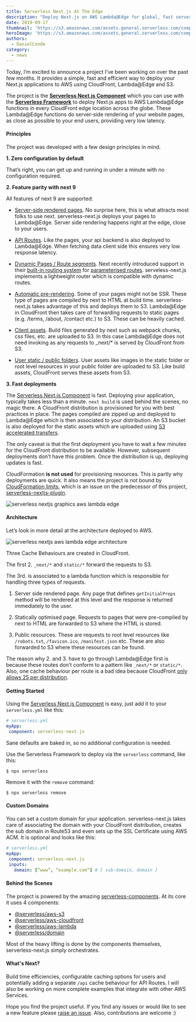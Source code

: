 ```yaml
---
title: Serverless Next.js At The Edge
description: "Deploy Next.js on AWS Lambda@Edge for global, fast server-side rendered react applications, and easily interact with other AWS resources."
date: 2019-09-17
thumbnail: 'https://s3.amazonaws.com/assets.general.serverless.com/component_nextjs/serverless_nextjs_blog_thumbnail.png'
heroImage: 'https://s3.amazonaws.com/assets.general.serverless.com/component_nextjs/serverless_nextjs_blog_header.png'
authors:
  - DanielConde
category:
  - news
---
```


Today, I’m excited to announce a project I’ve been working on over the past few months. It provides a simple, fast and efficient way to deploy your Next.js applications to AWS using CloudFront, Lambda@Edge and S3.

The project is the **[Serverless Next.js Component](https://github.com/danielcondemarin/serverless-next.js/tree/master/packages/serverless-nextjs-component)** which you can use with the **[Serverless Framework](https://github.com/serverless/serverless)** to deploy Next.js apps to AWS Lambda@Edge functions in every CloudFront edge location across the globe. These Lambda@Edge functions do server-side rendering of your website pages, as close as possible to your end users, providing very low latency.

#### Principles

The project was developed with a few design principles in mind.

**1. Zero configuration by default**

That’s right, you can get up and running in under a minute with no configuration required.

**2. Feature parity with next 9**

All features of next 9 are supported:

* [Server-side rendered pages](https://github.com/zeit/next.js#fetching-data-and-component-lifecycle). No surprise here, this is what attracts most folks to use next. serverless-next.js deploys your pages to Lambda@Edge. Server side rendering happens right at the edge, close to your users.

* [API Routes](https://nextjs.org/docs#api-routes). Like the pages, your api backend is also deployed to Lambda@Edge. When fetching data client side this ensures very low response latency.

* [Dynamic Pages / Route segments](https://nextjs.org/docs#dynamic-routing). Next recently introduced support in their [built-in routing system](https://nextjs.org/docs#routing) for [parameterised routes](https://nextjs.org/docs#dynamic-routes-support). serveless-next.js implements a lightweight router which is compatible with dynamic routes.

* [Automatic pre-rendering](https://nextjs.org/docs#automatic-prerendering). Some of your pages might not be SSR. These type of pages are compiled by next to HTML at build time. serverless-next.js takes advantage of this and deploys them to S3. Lambda@Edge in CloudFront then takes care of forwarding requests to static pages (e.g. /terms, /about, /contact etc.) to S3. These can be heavily cached.

* [Client assets](https://github.com/zeit/next.js/#cdn-support-with-asset-prefix). Build files generated by next such as webpack chunks, css files, etc. are uploaded to S3. In this case Lambda@Edge does not need invoking as any requests to _next/* is served by CloudFront from S3.

* [User static / public folders](https://github.com/zeit/next.js#static-file-serving-eg-images). User assets like images in the static folder or root level resources in your public folder are uploaded to S3. Like build assets, CloudFront serves these assets from S3.

**3. Fast deployments**

The [Serverless Next.js Component](https://github.com/danielcondemarin/serverless-next.js/tree/master/packages/serverless-nextjs-component) is fast. Deploying your application, typically takes less than a minute. `next build` is used behind the scenes, no magic there. A CloudFront distribution is provisioned for you with best practices in place. The pages compiled are zipped up and deployed to Lambda@Edge which is then associated to your distribution. An S3 bucket is also deployed for the static assets which are uploaded using [S3 accelerated transfers](https://docs.aws.amazon.com/AmazonS3/latest/dev/transfer-acceleration.html).

The only caveat is that the first deployment you have to wait a few minutes for the CloudFront distribution to be available. However, subsequent deployments don’t have this problem. Once the distribution is up, deploying updates is fast.

CloudFormation **is not used** for provisioning resources. This is partly why deployments are quick. It also means the project is not bound by [CloudFormation limits](https://docs.aws.amazon.com/AWSCloudFormation/latest/UserGuide/cloudformation-limits.html), which is an issue on the predecessor of this project, [serverless-nextjs-plugin](https://github.com/danielcondemarin/serverless-next.js/tree/master/packages/serverless-nextjs-plugin#caveats).

![serverless nextjs graphics aws lambda edge](https://s3-us-west-2.amazonaws.com/assets.blog.serverless.com/serverless-nextjs/serverless_nextjs_graphics.png)

#### Architecture

Let’s look in more detail at the architecture deployed to AWS.

![serverless nextjs aws lambda edge architecture](https://s3-us-west-2.amazonaws.com/assets.blog.serverless.com/serverless-nextjs/serverless_nextjs_lambda_edge_aws_architecture.png)

Three Cache Behaviours are created in CloudFront.

The first 2. `_next/*` and `static/*` forward the requests to S3.

The 3rd. is associated to a lambda function which is responsible for handling three types of requests.

1. Server side rendered page. Any page that defines `getInitialProps` method will be rendered at this level and the response is returned immediately to the user.

2. Statically optimised page. Requests to pages that were pre-compiled by next to HTML are forwarded to S3 where the HTML is stored.

3. Public resources. These are requests to root level resources like `/robots.txt`, `/favicon.ico`, `/manifest.json` etc. These are also forwarded to S3 where these resources can be found.

The reason why 2. and 3. have to go through Lambda@Edge first is because these routes don’t conform to a pattern like `_next/*` or `static/*`. Also, one cache behaviour per route is a bad idea because CloudFront [only allows 25 per distribution](https://docs.aws.amazon.com/AmazonCloudFront/latest/DeveloperGuide/cloudfront-limits.html).

#### Getting Started

Using the [Serverless Next.js Component](https://github.com/danielcondemarin/serverless-next.js/tree/master/packages/serverless-nextjs-component) is easy, just add it to your `serverless.yml` like this:

```yaml
# serverless.yml
myApp:
 component: serverless-next.js
```

Sane defaults are baked in, so no additional configuration is needed.

Use the Serverless Framework to deploy via the `serverless` command, like this:

```shell
$ npx serverless
```

Remove it with the `remove` command:

```shell
$ npx serverless remove
```

#### Custom Domains

You can set a custom domain for your application. serverless-next.js takes care of associating the domain with your CloudFront distribution, creates the sub domain in Route53 and even sets up the SSL Certificate using AWS ACM. It is optional and looks like this:

```yaml
# serverless.yml
myApp:
 component: serverless-next.js
 inputs:
   domain: [“www”, “example.com”] # [ sub-domain, domain ]
```
 
#### Behind the Scenes

The project is powered by the amazing [serverless-components](https://serverless.com/blog/what-are-serverless-components-how-use/). At its core it uses 4 components:

* [@serverless/aws-s3](https://github.com/serverless-components/aws-s3)
* [@serverless/aws-cloudfront](https://github.com/serverless-components/aws-cloudfront)
* [@serverless/aws-lambda](https://github.com/serverless-components/aws-lambda)
* [@serverless/domain](https://github.com/serverless-components/domain)

Most of the heavy lifting is done by the components themselves, serverless-next.js simply orchestrates.

#### What's Next?

Build time efficiencies, configurable caching options for users and potentially adding a separate `/api` cache behaviour for API Routes. I will also be working on more complete examples that integrate with other AWS Services.

Hope you find the project useful. If you find any issues or would like to see a new feature please [raise an issue](https://github.com/danielcondemarin/serverless-next.js/issues). Also, contributions are welcome :)
